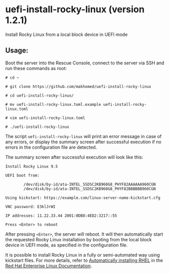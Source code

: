 
# uefi-install-rocky-linux (version 1.2.1)

Install Rocky Linux from a local block device in UEFI mode

## Usage:

Boot the server into the Rescue Console, connect to the server via SSH and run these commands as root:

```
# cd ~

# git clone https://github.com/makhomed/uefi-install-rocky-linux

# cd uefi-install-rocky-linux/

# mv uefi-install-rocky-linux.toml.example uefi-install-rocky-linux.toml

# vim uefi-install-rocky-linux.toml

# ./uefi-install-rocky-linux
```

The script ```uefi-install-rocky-linux``` will print an error message in case of any errors, or display the summary screen after successful execution if no errors in the configuration file are detected.

The summary screen after successful execution will look like this:

```
Install Rocky Linux 9.5

UEFI boot from:

        /dev/disk/by-id/ata-INTEL_SSDSC2KB960G8_PHYF82AAAAAA960CGN
        /dev/disk/by-id/ata-INTEL_SSDSC2KB960G8_PHYF82BBBBBB960CGN

Using kickstart: https://example.com/linux-server-name-kickstart.cfg

VNC password: E3klJrWI

IP addresses: 11.22.33.44 2001:0DB8:4ED2:3217::55

Press <Enter> to reboot
```

After pressing `<Enter>`, the server will reboot. It will then automatically start the requested Rocky Linux installation by booting from the local block device in UEFI mode, as specified in the configuration file.

It is possible to install Rocky Linux in a fully or semi-automated way using kickstart files. For more details, refer to [Automatically installing RHEL](https://docs.redhat.com/en/documentation/red_hat_enterprise_linux/9/html-single/automatically_installing_rhel/index) in the [Red Hat Enterprise Linux Documentation](https://docs.redhat.com/en/documentation/red_hat_enterprise_linux/).

